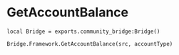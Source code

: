 # GetAccountBalance

```
local Bridge = exports.community_bridge:Bridge()

Bridge.Framework.GetAccountBalance(src, accountType)
```
